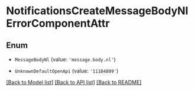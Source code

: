 # NotificationsCreateMessageBodyNlErrorComponentAttr


## Enum

* `MessageBodyNl` (value: `'message.body.nl'`)

* `UnknownDefaultOpenApi` (value: `'11184809'`)

[[Back to Model list]](../README.md#documentation-for-models) [[Back to API list]](../README.md#documentation-for-api-endpoints) [[Back to README]](../README.md)
